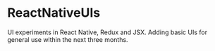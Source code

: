 # ReactNativeUIs
UI experiments in React Native, Redux and JSX.
Adding basic UIs for general use within the next three months.

